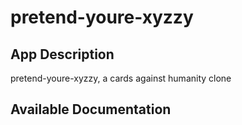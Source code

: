 # pretend-youre-xyzzy

## App Description

pretend-youre-xyzzy, a cards against humanity clone

## Available Documentation

